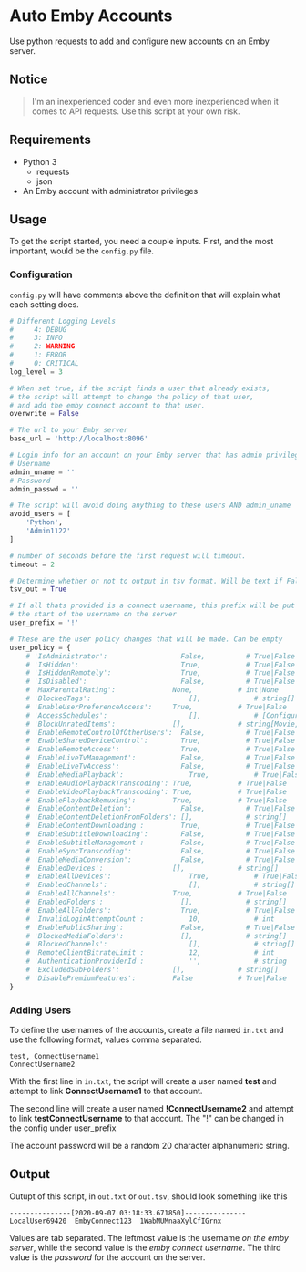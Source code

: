 # Auto Emby Accounts

Use python requests to add and configure new accounts on an Emby server.

## Notice

>I'm an inexperienced coder and even more inexperienced when it comes to API requests. Use this script at your own risk.

## Requirements

* Python 3
  * requests
  * json
* An Emby account with administrator privileges

## Usage

To get the script started, you need a couple inputs. First, and the most important, would be the `config.py` file.

### Configuration

`config.py` will have comments above the definition that will explain what each setting does.

```python
# Different Logging Levels
#     4: DEBUG
#     3: INFO
#     2: WARNING
#     1: ERROR
#     0: CRITICAL
log_level = 3

# When set true, if the script finds a user that already exists,
# the script will attempt to change the policy of that user,
# and add the emby connect account to that user.
overwrite = False

# The url to your Emby server
base_url = 'http://localhost:8096'

# Login info for an account on your Emby server that has admin privileges
# Username
admin_uname = ''
# Password
admin_passwd = ''

# The script will avoid doing anything to these users AND admin_uname
avoid_users = [
    'Python',
    'Admin1122'
]

# number of seconds before the first request will timeout.
timeout = 2

# Determine whether or not to output in tsv format. Will be text if False
tsv_out = True

# If all thats provided is a connect username, this prefix will be put at
# the start of the username on the server
user_prefix = '!'

# These are the user policy changes that will be made. Can be empty
user_policy = {
    # 'IsAdministrator':                  False,          # True|False
    # 'IsHidden':                         True,           # True|False
    # 'IsHiddenRemotely':                 True,           # True|False
    # 'IsDisabled':                       False,          # True|False
    # 'MaxParentalRating':	            None,           # int|None
    # 'BlockedTags':	                    [],             # string[]
    # 'EnableUserPreferenceAccess':	    True,           # True|False
    # 'AccessSchedules':	                [],             # [Configuration.AccessSchedule{...}]
    # 'BlockUnratedItems':	            [],             # string[Movie, Trailer, Series, Music, Game, Book, LiveTvChannel, LiveTvProgram, ChannelContent, Other]
    # 'EnableRemoteControlOfOtherUsers':  False,          # True|False
    # 'EnableSharedDeviceControl':        True,           # True|False
    # 'EnableRemoteAccess':               True,           # True|False
    # 'EnableLiveTvManagement':           False,          # True|False
    # 'EnableLiveTvAccess':               False,          # True|False
    # 'EnableMediaPlayback':	            True,           # True|False
    # 'EnableAudioPlaybackTranscoding':	True,           # True|False
    # 'EnableVideoPlaybackTranscoding':	True,           # True|False
    # 'EnablePlaybackRemuxing':	        True,           # True|False
    # 'EnableContentDeletion':            False,          # True|False
    # 'EnableContentDeletionFromFolders': [],             # string[]
    # 'EnableContentDownloading':         True,           # True|False
    # 'EnableSubtitleDownloading':        False,          # True|False
    # 'EnableSubtitleManagement':         False,          # True|False
    # 'EnableSyncTranscoding':            False,          # True|False
    # 'EnableMediaConversion':            False,          # True|False
    # 'EnabledDevices':	                [],             # string[]
    # 'EnableAllDevices':	                True,           # True|False
    # 'EnabledChannels':	                [],             # string[]
    # 'EnableAllChannels':	            True,           # True|False
    # 'EnabledFolders':                   [],             # string[]
    # 'EnableAllFolders':                 True,           # True|False
    # 'InvalidLoginAttemptCount':	        10,             # int
    # 'EnablePublicSharing':              False,          # True|False
    # 'BlockedMediaFolders':              [],             # string[]
    # 'BlockedChannels':	                [],             # string[]
    # 'RemoteClientBitrateLimit':	        12,             # int
    # 'AuthenticationProviderId':	        '',             # string
    # 'ExcludedSubFolders':	            [],             # string[]
    # 'DisablePremiumFeatures':	        False           # True|False
}
```

### Adding Users

To define the usernames of the accounts, create a file named `in.txt` and use the following format, values comma separated.

```text
test, ConnectUsername1
ConnectUsername2
```

 With the first line in `in.txt`, the script will create a user named **test** and attempt to link **ConnectUsername1** to that account.

The second line will create a user named **!ConnectUsername2** and attempt to link **testConnectUsername** to that account. The "!" can be changed in the config under user_prefix

The account password will be a random 20 character alphanumeric string.

## Output

Outupt of this script, in `out.txt` or `out.tsv`, should look something like this

```tsv
---------------[2020-09-07 03:18:33.671850]---------------
LocalUser69420	EmbyConnect123	1WabMUMnaaXylCfIGrnx
```

Values are tab separated. The leftmost value is the username *on the emby server*, while the second value is the *emby connect username*. The third value is the *password* for the account on the server.
